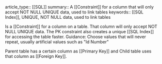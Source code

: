 article_type:: [[SQL]]
summary:: A [[Constraint]] for a column that will only accept NOT NULL UNIQUE data, used to link tables
keywords:: [[SQL Index]], UNIQUE, NOT NULL data, used to link tables

Is a [[Constraint]] for a column on a table. That column will only accept NOT NULL UNIQUE data. 
The PK constraint also creates a unique [[SQL Index]] for accessing the table faster. 
Guidance: Choose values that will never repeat, usually artificial values such as "Id Number"

Parent table has a certain column as [[Primary Key]] and Child table uses that column as [[Foreign Key]].